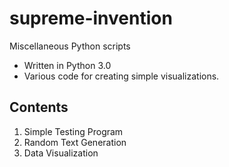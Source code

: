 # supreme-invention
Miscellaneous Python scripts

* Written in Python 3.0
* Various code for creating simple visualizations.

## Contents
1. Simple Testing Program
2. Random Text Generation
3. Data Visualization 
